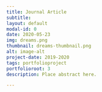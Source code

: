 ```yaml
---
title: Journal Article
subtitle: 
layout: default
modal-id: 0
date: 2020-05-23
img: dreams.png
thumbnail: dreams-thumbnail.png
alt: image-alt
project-date: 2019-2020
tags: portfolioproject
portfolioroot: 3
description: Place abstract here.

---
```

